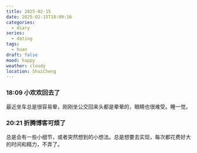 ```yaml
---
title: 2025-02-15
date: 2025-02-15T18:09:16
categories:
  - diary
series:
  - dating
tags:
  - huan
draft: false
mood: happy
weather: cloudy
location: ShuiCheng
---
```



### 18:09 小欢欢回去了

最近坐车总是很容易晕，刚刚坐公交回来头都是晕晕的，眼睛也很难受。睡一觉。

### 20:21 折腾博客可烦了

总是会有一些小细节，或者突然想到的小想法。总是想要去实现，每次都花费好大的时间和精力，不弄了。
